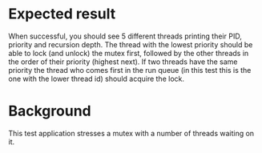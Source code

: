 Expected result
===============

When successful, you should see 5 different threads printing their
PID, priority and recursion depth. The thread with the lowest priority
should be able to lock (and unlock) the mutex first, followed by the
other threads in the order of their priority (highest next). If two
threads have the same priority the thread who comes first in the run queue
(in this test this is the one with the lower thread id) should acquire the
lock.

Background
==========
This test application stresses a mutex with a number of threads waiting on it.
